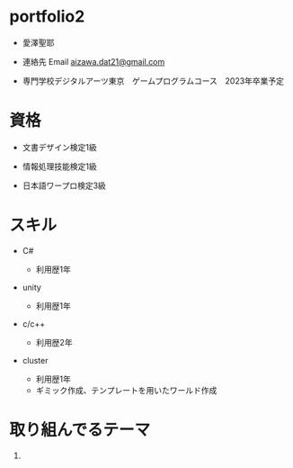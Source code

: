 # portfolio2

- 愛澤聖耶

- 連絡先 Email aizawa.dat21@gmail.com

- 専門学校デジタルアーツ東京　ゲームプログラムコース　2023年卒業予定

# 資格
- 文書デザイン検定1級

- 情報処理技能検定1級

- 日本語ワープロ検定3級

# スキル
- C#

   - 利用歴1年
- unity

  - 利用歴1年

- c/c++
  - 利用歴2年
- cluster
  - 利用歴1年
  - ギミック作成、テンプレートを用いたワールド作成

# 取り組んでるテーマ

1.
